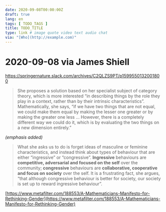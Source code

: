 ```yaml
---
date: 2020-09-08T00:00:00Z
draft: true
lang: en
tags: [ TODO_TAGS ]
title: TODO_TITLE
type: link # image quote video text audio chat
via: "[Who](http://example.com)"
---
```



# 2020-09-08 via James Shiell
https://springernature.slack.com/archives/C2QLZS9PT/p1599550132001800

> She proposes a solution based on her specialist subject of category theory, which is more interested “in describing things by the role they play in a context, rather than by their intrinsic characteristics”. Mathematically, she says, “if we have two things that are not equal, we could make them equal by making the lesser one greater or by making the greater one less ... However, there is a completely different way we could do it, which is by evaluating the two things on a new dimension entirely.”

_(emphasis added)_
> What she asks us to do is forget ideas of masculine or feminine characteristics, and instead think about types of behaviour that are either “ingressive” or “congressive”. **Ingressive** behaviours are **competitive, adversarial and focused on the self** over the community; **congressive** behaviours are **collaborative, cooperative and focus on society** over the self. It is a frustrating fact, she argues, “that although congressive behaviour is better for society, our society is set up to reward ingressive behaviour”.

[https://www.metafilter.com/188553/A-Mathematicians-Manifesto-for-Rethinking-Gender](https://www.metafilter.com/188553/A-Mathematicians-Manifesto-for-Rethinking-Gender)

